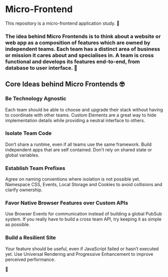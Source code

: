 # Micro-Frontend

This repository is a micro-frontend application study. 🤘

### The idea behind Micro Frontends is to think about a website or web app as a composition of features which are owned by independent teams. Each team has a distinct area of business or mission it cares about and specialises in. A team is cross functional and develops its features end-to-end, from database to user interface. 🧐

## Core Ideas behind Micro Frontends 🤓
### Be Technology Agnostic
Each team should be able to choose and upgrade their stack without having to coordinate with other teams. Custom Elements are a great way to hide implementation details while providing a neutral interface to others.
### Isolate Team Code
Don’t share a runtime, even if all teams use the same framework. Build independent apps that are self contained. Don’t rely on shared state or global variables.
### Establish Team Prefixes
Agree on naming conventions where isolation is not possible yet. Namespace CSS, Events, Local Storage and Cookies to avoid collisions and clarify ownership.
### Favor Native Browser Features over Custom APIs
Use Browser Events for communication instead of building a global PubSub system. If you really have to build a cross team API, try keeping it as simple as possible.
### Build a Resilient Site
Your feature should be useful, even if JavaScript failed or hasn’t executed yet. Use Universal Rendering and Progressive Enhancement to improve perceived performance.

🔮
